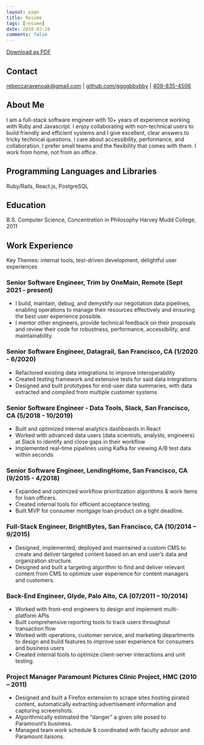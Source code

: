 ```yaml
---
layout: page
title: Resume
tags: [resume]
date: 2018-02-10
comments: false
---
```


<a class="btn zoombtn" href="/assets/files/Resume-Rebecca-Ravenoak.pdf">
Download as PDF
</a>

## Contact
[rebeccaravenoak@gmail.com](mailto:rebeccaravenoak@gmail.com) | [github.com/ggggbbybby](https://github.com/ggggbbybby) | [408-835-4506](tel:14088354506) 

## About Me
I am a full-stack software engineer with 10+ years of experience working with Ruby and Javascript. I enjoy collaborating with non-technical users to build friendly and efficient systems and I give excellent, clear answers to tricky technical questions.  I care about accessibility, performance, and collaboration. I prefer small teams and the flexibility that comes with them. I work from home, not from an office.

## Programming Languages and Libraries
Ruby/Rails, React.js, PostgreSQL

## Education
B.S. Computer Science, Concentration in Philosophy Harvey Mudd College, 2011

## Work Experience
Key Themes: internal tools, test-driven development, delightful user experiences

### Senior Software Engineer, Trim by OneMain, Remote  (Sept 2021 - present)
* I build, maintain, debug, and demystify our negotiation data pipelines, enabling operations to manage their resources effectively and ensuring the best user experience possible.
* I mentor other engineers, provide technical feedback on their proposals and review their code for robustness, performance, accessibility, and maintainability.

### Senior Software Engineer, Datagrail, San Francisco, CA (1/2020 - 6/2020)
 * Refactored existing data integrations to improve interoperability
 * Created testing framework and extensive tests for said data integrations
 * Designed and built prototypes for end-user data summaries, with data extracted and compiled from multiple customer systems

### Senior Software Engineer - Data Tools, Slack, San Francisco, CA (5/2018 - 10/2019)
 * Built and optimized internal analytics dashboards in React
 * Worked with advanced data users (data scientists, analysts, engineers) at Slack to identify and close gaps in their workflow
 * Implemented real-time pipelines using Kafka for viewing A/B test data within seconds

### Senior Software Engineer, LendingHome, San Francisco, CA (9/2015 - 4/2018)
* Expanded and optimized workflow prioritization algorithms & work items for loan officers.
* Created internal tools for efficient acceptance testing.
* Built MVP for consumer mortgage loan product on a tight deadline.

### Full-Stack Engineer, BrightBytes, San Francisco, CA (10/2014 – 9/2015)
* Designed, implemented, deployed and maintained a custom CMS to create and deliver
targeted content based on an end user’s data and organization structure.
* Designed and built a targeting algorithm to find and deliver relevant content from CMS to
optimize user experience for content managers and customers.

### Back-End Engineer, Glyde, Palo Alto, CA (07/2011 – 10/2014)
* Worked with front-end engineers to design and implement multi-platform APIs
* Built comprehensive reporting tools to track users throughout transaction flow
* Worked with operations, customer service, and marketing departments to design
and build features to improve user experience for consumers and business users
* Created internal tools to optimize client-server interactions and unit testing.

### Project Manager Paramount Pictures Clinic Project, HMC (2010 – 2011)
* Designed and built a Firefox extension to scrape sites hosting pirated content,
automatically extracting advertisement information and capturing screenshots.
* Algorithmically estimated the “danger” a given site posed to Paramount’s business.
* Managed team work schedule & coordinated with faculty advisor and Paramount liaisons.
